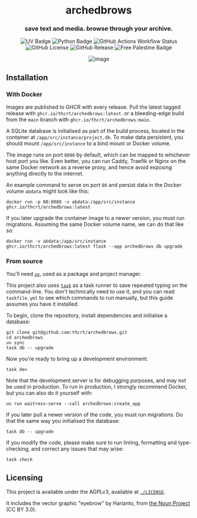<div align="center">
  
# archedbrows

### save text and media. browse through your archive.

![UV Badge](https://img.shields.io/endpoint?url=https%3A%2F%2Fraw.githubusercontent.com%2Fastral-sh%2Fuv%2Frefs%2Fheads%2Fmain%2Fassets%2Fbadge%2Fv0.json&style=for-the-badge)
![Python Badge](https://img.shields.io/badge/dynamic/json?url=https%3A%2F%2Fraw.githubusercontent.com%2Fthcrt%2Farchedbrows%2Frefs%2Fheads%2Fmain%2F.python-version&query=%24&style=for-the-badge&label=Python)
![GitHub Actions Workflow Status](https://img.shields.io/github/actions/workflow/status/thcrt/archedbrows/build.yml?branch=main&style=for-the-badge&link=https%3A%2F%2Fgithub.com%2Fthcrt%2Farchedbrows%2Fpkgs%2Fcontainer%2Farchedbrows)
![GitHub License](https://img.shields.io/github/license/thcrt/archedbrows?style=for-the-badge&link=https%3A%2F%2Fgithub.com%2Fthcrt%2Farchedbrows%2Fblob%2Fmain%2FLICENSE)
![GitHub Release](https://img.shields.io/github/v/release/thcrt/archedbrows?style=for-the-badge)
![Free Palestine Badge](https://img.shields.io/badge/Free%20-%20Palestine%20-%20red?style=for-the-badge)

![image](https://github.com/user-attachments/assets/3de5f307-7c7b-4709-a87f-1a9e9f961ce4)

</div>

## Installation

### With Docker

Images are published to GHCR with every release. Pull the latest tagged release with `ghcr.io/thcrt/archedbrows:latest`. or a bleeding-edge build from the `main` branch with `ghcr.io/thcrt/archedbrows:main`.

A SQLite database is initialised as part of the build process, located in the container at `/app/src/instance/project.db`. To make data persistent, you should mount `/app/src/instance` to a bind mount or Docker volume.

The image runs on port `8080` by default, which can be mapped to whichever host port you like. Even better, you can run Caddy, Traefik or Nginx on the same Docker network as a reverse proxy, and hence avoid exposing anything directly to the internet.

An example command to serve on port `80` and persist data in the Docker volume `abdata` might look like this:

```shell
docker run -p 80:8080 -v abdata:/app/src/instance ghcr.io/thcrt/archedbrows:latest
```

If you later upgrade the container image to a newer version, you must run migrations. Assuming the same Docker volume name, we can do that like so:

```shell
docker run -v abdata:/app/src/instance ghcr.io/thcrt/archedbrows:latest flask --app archedbrows db upgrade
```

### From source

You'll need [`uv`](https://docs.astral.sh/uv/), used as a package and project manager.

This project also uses [`task`](https://taskfile.dev/) as a task runner to save repeated typing on the command-line. You don't technically need to use it, and you can read `taskfile.yml` to see which commands to run manually, but this guide assumes you have it installed.

To begin, clone the repository, install dependencies and initialise a database:

```shell
git clone git@github.com:thcrt/archedbrows.git
cd archedbrows
uv sync
task db -- upgrade
```

Now you're ready to bring up a development environment:

```shell
task dev
```

Note that the development server is for debugging purposes, and may not be used in production. To run in production, I strongly recommend Docker, but you can also do it yourself with:

```shell
uv run waitress-serve --call archedbrows:create_app
```

If you later pull a newer version of the code, you must run migrations. Do that the same way you initialised the database:

```shell
task db -- upgrade
```

If you modify the code, please make sure to run linting, formatting and type-checking, and correct any issues that may arise:

```shell
task check
```

## Licensing

This project is available under the AGPLv3, available at [`./LICENSE`](./LICENSE).

It includes the vector graphic "eyebrow" by Harianto, from <a href="https://thenounproject.com/browse/icons/term/eyebrow/">the Noun Project</a> (CC BY 3.0).
